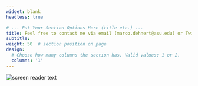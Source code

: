 ```yaml
---
widget: blank
headless: true

# ... Put Your Section Options Here (title etc.) ...
title: Feel free to contact me via email (marco.dehnert@asu.edu) or Twitter (@MarcoDehnert)
subtitle:
weight: 50  # section position on page
design:
  # Choose how many columns the section has. Valid values: 1 or 2.
  columns: '1'
---
```


![screen reader text](7e9456d0.jpg "")
